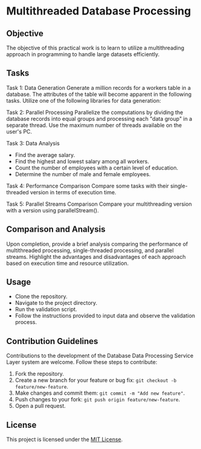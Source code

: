 # Multithreaded Database Processing
## Objective
The objective of this practical work is to learn to utilize a multithreading approach in programming to handle large datasets efficiently.

## Tasks
Task 1: Data Generation
Generate a million records for a workers table in a database. The attributes of the table will become apparent in the following tasks. Utilize one of the following libraries for data generation:

Task 2: Parallel Processing
Parallelize the computations by dividing the database records into equal groups and processing each "data group" in a separate thread. Use the maximum number of threads available on the user's PC.

Task 3: Data Analysis
* Find the average salary.
* Find the highest and lowest salary among all workers.
* Count the number of employees with a certain level of education.
* Determine the number of male and female employees.

Task 4: Performance Comparison
Compare some tasks with their single-threaded version in terms of execution time.

Task 5: Parallel Streams Comparison
Compare your multithreading version with a version using parallelStream().


## Comparison and Analysis
Upon completion, provide a brief analysis comparing the performance of multithreaded processing, single-threaded processing, and parallel streams. Highlight the advantages and disadvantages of each approach based on execution time and resource utilization.

## Usage
- Clone the repository.
- Navigate to the project directory.
- Run the validation script.
- Follow the instructions provided to input data and observe the validation process.
## Contribution Guidelines
Contributions to the development of the Database Data Processing Service Layer system are welcome. Follow these steps to contribute:

1. Fork the repository.
2. Create a new branch for your feature or bug fix: `git checkout -b feature/new-feature`.
3. Make changes and commit them: `git commit -m "Add new feature"`.
4. Push changes to your fork: `git push origin feature/new-feature`.
5. Open a pull request.
## License
This project is licensed under the [MIT License](LICENSE).
